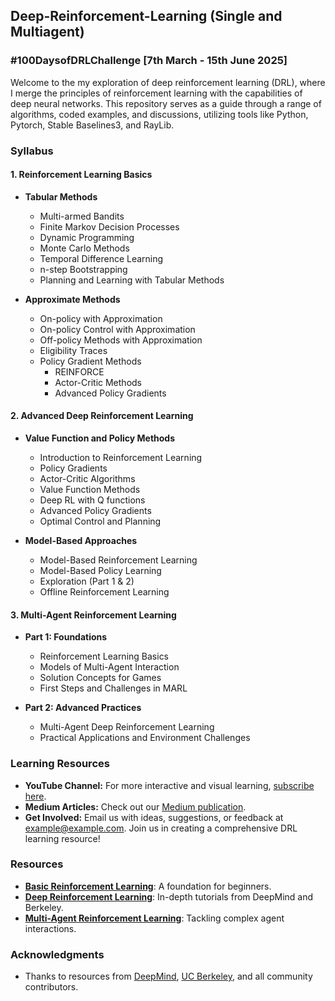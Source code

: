 ## Deep-Reinforcement-Learning (Single and Multiagent)
### #100DaysofDRLChallenge [7th March  - 15th June 2025]

Welcome to the my exploration of deep reinforcement learning (DRL), where I merge the principles of reinforcement learning with the capabilities of deep neural networks. This repository serves as a guide through a range of algorithms, coded examples, and discussions, utilizing tools like Python, Pytorch, Stable Baselines3, and RayLib.


### Syllabus
#### 1. **Reinforcement Learning Basics**
  - **Tabular Methods**
    - Multi-armed Bandits
    - Finite Markov Decision Processes
    - Dynamic Programming
    - Monte Carlo Methods
    - Temporal Difference Learning
    - n-step Bootstrapping
    - Planning and Learning with Tabular Methods

  - **Approximate Methods**
    - On-policy with Approximation
    - On-policy Control with Approximation
    - Off-policy Methods with Approximation
    - Eligibility Traces
    - Policy Gradient Methods
      - REINFORCE
      - Actor-Critic Methods
      - Advanced Policy Gradients

#### 2. **Advanced Deep Reinforcement Learning**
  - **Value Function and Policy Methods**
    - Introduction to Reinforcement Learning
    - Policy Gradients
    - Actor-Critic Algorithms
    - Value Function Methods
    - Deep RL with Q functions
    - Advanced Policy Gradients
    - Optimal Control and Planning

  - **Model-Based Approaches**
    - Model-Based Reinforcement Learning
    - Model-Based Policy Learning
    - Exploration (Part 1 & 2)
    - Offline Reinforcement Learning

#### 3. **Multi-Agent Reinforcement Learning**
  - **Part 1: Foundations**
    - Reinforcement Learning Basics
    - Models of Multi-Agent Interaction
    - Solution Concepts for Games
    - First Steps and Challenges in MARL

  - **Part 2: Advanced Practices**
    - Multi-Agent Deep Reinforcement Learning
    - Practical Applications and Environment Challenges

### Learning Resources
- **YouTube Channel:** For more interactive and visual learning, [subscribe here](https://www.youtube.com).
- **Medium Articles:** Check out our [Medium publication](https://medium.com/@example).
- **Get Involved:** Email us with ideas, suggestions, or feedback at [example@example.com](mailto:example@example.com). Join us in creating a comprehensive DRL learning resource!


### Resources 
- [**Basic Reinforcement Learning**](https://www.youtube.com/watch?v=2GwBez0D20A&list=PLwRJQ4m4UJjNymuBM9RdmB3Z9N5-0IlY0): A foundation for beginners.
- [**Deep Reinforcement Learning**](https://www.youtube.com/watch?v=FgzM3zpZ55o&list=PLoROMvodv4rOSOPzutgyCTapiGlY2Nd8u): In-depth tutorials from DeepMind and Berkeley.
- [**Multi-Agent Reinforcement Learning**](https://www.marl-book.com/download/marl-book.pdf): Tackling complex agent interactions.


### Acknowledgments
- Thanks to resources from [DeepMind](https://deepmind.com), [UC Berkeley](https://berkeley.edu), and all community contributors.

